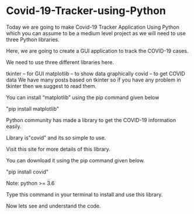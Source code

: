 # Covid-19-Tracker-using-Python

Today we are going to make Covid-19 Tracker Application Using Python which you can assume to be a medium level project as we will need to use three Python libraries.

Here, we are going to create a GUI application to track the COVID-19 cases.

We need to use three different libraries here.

tkinter – for GUI
matplotlib – to show data graphically
covid – to get COVID data
We have many posts based on tkinter so if you have any problem in tkinter then we suggest to read them.

You can install “matplotlib” using the pip command given below

"pip install matplotlib"

Python community has made a library to get the COVID-19 information easily.

Library is"covid" and its so simple to use.

Visit this site for more details of this library.

You can download it using the pip command given below.

"pip install covid"

Note: python >= 3.6

Type this command in your terminal to install and use this library.

Now lets see and understand the code.
